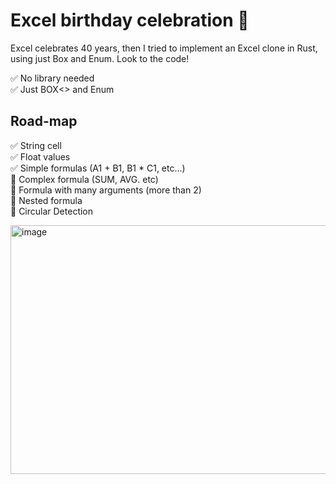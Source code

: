 # Excel birthday celebration 🎉

Excel celebrates 40 years, then I tried to implement an Excel clone in Rust, using just Box and Enum.
Look to the code!


✅ No library needed  
✅ Just BOX<> and Enum   

## Road-map

✅ String cell  
✅ Float values  
✅ Simple formulas (A1 + B1, B1 * C1, etc...)   
🔲 Complex formula (SUM, AVG. etc)  
🔲 Formula with many arguments (more than 2)  
🔲 Nested formula  
🔲 Circular Detection  

<img width="969" height="398" alt="image" src="https://github.com/user-attachments/assets/dcfeb02f-d943-4cbd-8b4b-5157c722144e" />


